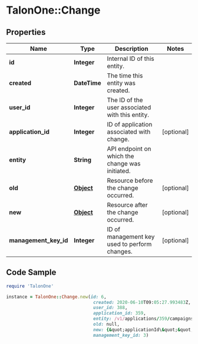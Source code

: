 # TalonOne::Change

## Properties

Name | Type | Description | Notes
------------ | ------------- | ------------- | -------------
**id** | **Integer** | Internal ID of this entity. | 
**created** | **DateTime** | The time this entity was created. | 
**user_id** | **Integer** | The ID of the user associated with this entity. | 
**application_id** | **Integer** | ID of application associated with change. | [optional] 
**entity** | **String** | API endpoint on which the change was initiated. | 
**old** | [**Object**](.md) | Resource before the change occurred. | [optional] 
**new** | [**Object**](.md) | Resource after the change occurred. | [optional] 
**management_key_id** | **Integer** | ID of management key used to perform changes. | [optional] 

## Code Sample

```ruby
require 'TalonOne'

instance = TalonOne::Change.new(id: 6,
                                 created: 2020-06-10T09:05:27.993483Z,
                                 user_id: 388,
                                 application_id: 359,
                                 entity: /v1/applications/359/campaigns/6727,
                                 old: null,
                                 new: {&quot;applicationId\&quot;&quot;:359,&quot;attributes\&quot;&quot;:{},&quot;campaignGroups\&quot;&quot;:[],&quot;created\&quot;&quot;:&quot;2022-07-08T13:04:02.972762328Z&quot;,&quot;description\&quot;&quot;:&quot;&quot;,&quot;features\&quot;&quot;:[&quot;referrals&quot;,&quot;loyalty&quot;],&quot;id&quot;:6727},
                                 management_key_id: 3)
```


